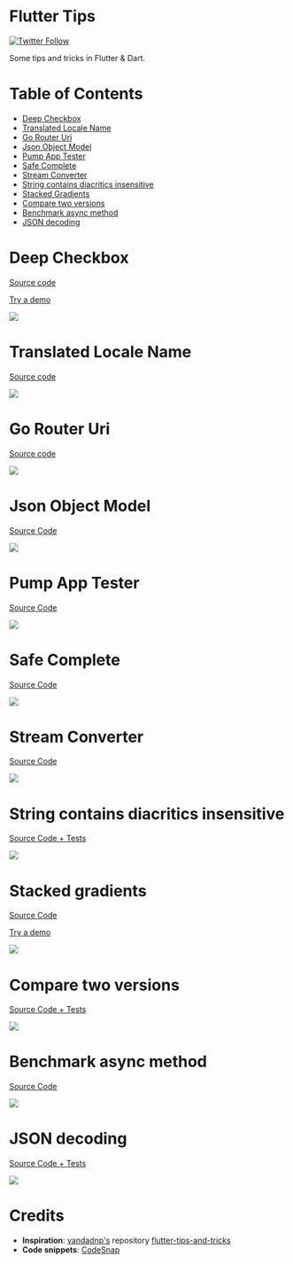 # Flutter Tips

[![Twitter Follow](https://img.shields.io/twitter/follow/TesteurManiak?style=social)](https://twitter.com/TesteurManiak)

Some tips and tricks in Flutter & Dart.

# Table of Contents

* [Deep Checkbox](#deep-checkbox)
* [Translated Locale Name](#translated-locale-name)
* [Go Router Uri](#go-router-uri)
* [Json Object Model](#json-object-model)
* [Pump App Tester](#pump-app-tester)
* [Safe Complete](#safe-complete)
* [Stream Converter](#stream-converter)
* [String contains diacritics insensitive](#string-contains-diacritics-insensitive)
* [Stacked Gradients](#stacked-gradients)
* [Compare two versions](#compare-two-versions)
* [Benchmark async method](#benchmark-async-method)
* [JSON decoding](#json-decoding)

# Deep Checkbox

[Source code](source/deep_checkbox.dart)

[Try a demo](https://dartpad.dev/?id=ae8fcb79313fecd4117c83aea43dae5c)

![](images/deep_checkbox.gif)

# Translated Locale Name

[Source code](source/translated_locale_name.dart)

![](images/translated_locale_name.png)

# Go Router Uri

[Source code](source/go_router_uri.dart)

![](images/go_router_uri.png)

# Json Object Model

[Source Code](source/json_object_model.dart)

![](images/json_object_model.png)

# Pump App Tester

[Source Code](source/pump_app_tester.dart)

![](images/pump_app_tester.png)

# Safe Complete

[Source Code](source/safe_complete.dart)

![](images/safe_complete.png)

# Stream Converter

[Source Code](source/stream_converter.dart)

![](images/stream_converter.png)

# String contains diacritics insensitive

[Source Code + Tests](source/contains_no_diacritics.dart)

![](images/contains_no_diacritics.png)

# Stacked gradients

[Source Code](source/stacked_gradients.dart)

[Try a demo](https://dartpad.dev/?id=0164591f591b08e52c6785307e52fd4f)

![](images/stacked_gradients.png)

# Compare two versions

[Source Code + Tests](source/is_version_greater_than.dart)

![](images/is_version_greater_than.png)

# Benchmark async method

[Source Code](source/benchmark_async.dart)

![](images/benchmark_async.png)

# JSON decoding

[Source Code + Tests](source/json_try_decode.dart)

![](images/json_try_decode.png)

# Credits

* **Inspiration**: [vandadnp's](https://github.com/vandadnp) repository [flutter-tips-and-tricks](https://github.com/vandadnp/flutter-tips-and-tricks)
* **Code snippets**: [CodeSnap](https://marketplace.visualstudio.com/items?itemName=adpyke.codesnap)
